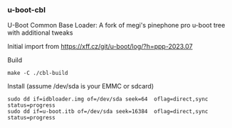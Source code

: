 ### u-boot-cbl

U-Boot Common Base Loader: A fork of megi's pinephone pro u-boot tree with additional tweaks

Initial import from https://xff.cz/git/u-boot/log/?h=ppp-2023.07

Build

```
make -C ./cbl-build
```

Install (assume /dev/sda is your EMMC or sdcard)

```
sudo dd if=idbloader.img of=/dev/sda seek=64  oflag=direct,sync status=progress
sudo dd if=u-boot.itb of=/dev/sda seek=16384  oflag=direct,sync status=progress
```
